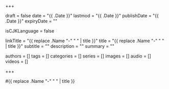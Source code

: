+++

draft           = false
date            = "{{ .Date }}"
lastmod         = "{{ .Date }}"
publishDate     = "{{ .Date }}"
expiryDate      = ""

isCJKLanguage   = false

linkTitle   = "{{ replace .Name "-" " " | title }}"
title       = "{{ replace .Name "-" " " | title }}"
subtitle    = ""
description = ""
summary     = ""

authors     = []
tags        = []
categories  = []
series      = []
images      = []
audio       = []
videos      = []

+++

#{{ replace .Name "-" " " | title }}
